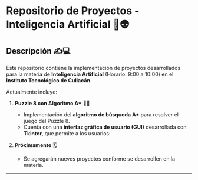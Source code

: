 # Repositorio de Proyectos - Inteligencia Artificial 🤖👽

## Descripción ✍️💻
Este repositorio contiene la implementación de proyectos desarrollados para la materia de **Inteligencia Artificial** (Horario: 9:00 a 10:00) en el **Instituto Tecnológico de Culiacán**.  

Actualmente incluye:

1. **Puzzle 8 con Algoritmo A\***  🧩🎱
   - Implementación del **algoritmo de búsqueda A\*** para resolver el juego del Puzzle 8.  
   - Cuenta con una **interfaz gráfica de usuario (GUI)** desarrollada con **Tkinter**, que permite a los usuarios:  

2. **Próximamente**  🗓️
   - Se agregarán nuevos proyectos conforme se desarrollen en la materia.

---
